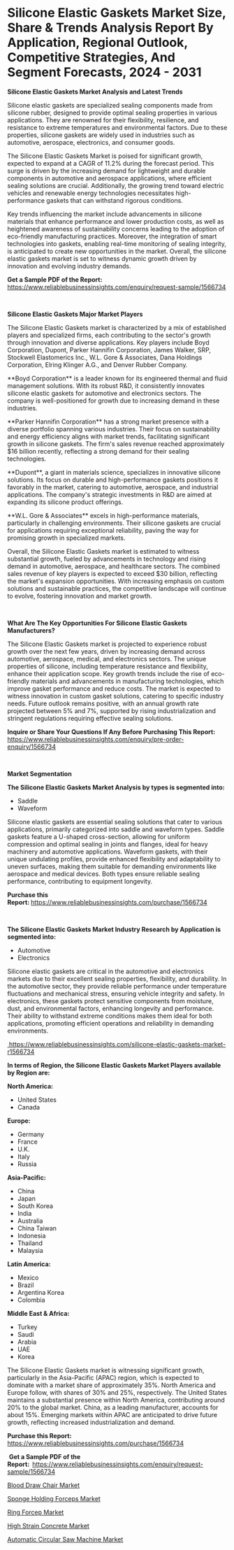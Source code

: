 <p><h1>Silicone Elastic Gaskets Market Size, Share & Trends Analysis Report By Application, Regional Outlook, Competitive Strategies, And Segment Forecasts, 2024 - 2031</h1></p><p><strong>Silicone Elastic Gaskets Market Analysis and Latest Trends</strong></p>
<p><p>Silicone elastic gaskets are specialized sealing components made from silicone rubber, designed to provide optimal sealing properties in various applications. They are renowned for their flexibility, resilience, and resistance to extreme temperatures and environmental factors. Due to these properties, silicone gaskets are widely used in industries such as automotive, aerospace, electronics, and consumer goods.</p><p>The Silicone Elastic Gaskets Market is poised for significant growth, expected to expand at a CAGR of 11.2% during the forecast period. This surge is driven by the increasing demand for lightweight and durable components in automotive and aerospace applications, where efficient sealing solutions are crucial. Additionally, the growing trend toward electric vehicles and renewable energy technologies necessitates high-performance gaskets that can withstand rigorous conditions.</p><p>Key trends influencing the market include advancements in silicone materials that enhance performance and lower production costs, as well as heightened awareness of sustainability concerns leading to the adoption of eco-friendly manufacturing practices. Moreover, the integration of smart technologies into gaskets, enabling real-time monitoring of sealing integrity, is anticipated to create new opportunities in the market. Overall, the silicone elastic gaskets market is set to witness dynamic growth driven by innovation and evolving industry demands.</p></p>
<p><strong>Get a Sample PDF of the Report:&nbsp;</strong> <a href="https://www.reliablebusinessinsights.com/enquiry/request-sample/1566734?utm_campaign=48&utm_medium=2&utm_source=Github&utm_content=ia&utm_term=07122024&utm_id=silicone-elastic-gaskets">https://www.reliablebusinessinsights.com/enquiry/request-sample/1566734</a></p>
<p>&nbsp;</p>
<p><strong>Silicone Elastic Gaskets Major Market Players</strong></p>
<p><p>The Silicone Elastic Gaskets market is characterized by a mix of established players and specialized firms, each contributing to the sector's growth through innovation and diverse applications. Key players include Boyd Corporation, Dupont, Parker Hannifin Corporation, James Walker, SRP, Stockwell Elastomerics Inc., W.L. Gore & Associates, Dana Holdings Corporation, Elring Klinger A.G., and Denver Rubber Company.</p><p>**Boyd Corporation** is a leader known for its engineered thermal and fluid management solutions. With its robust R&D, it consistently innovates silicone elastic gaskets for automotive and electronics sectors. The company is well-positioned for growth due to increasing demand in these industries.</p><p>**Parker Hannifin Corporation** has a strong market presence with a diverse portfolio spanning various industries. Their focus on sustainability and energy efficiency aligns with market trends, facilitating significant growth in silicone gaskets. The firm's sales revenue reached approximately $16 billion recently, reflecting a strong demand for their sealing technologies.</p><p>**Dupont**, a giant in materials science, specializes in innovative silicone solutions. Its focus on durable and high-performance gaskets positions it favorably in the market, catering to automotive, aerospace, and industrial applications. The company's strategic investments in R&D are aimed at expanding its silicone product offerings.</p><p>**W.L. Gore & Associates** excels in high-performance materials, particularly in challenging environments. Their silicone gaskets are crucial for applications requiring exceptional reliability, paving the way for promising growth in specialized markets.</p><p>Overall, the Silicone Elastic Gaskets market is estimated to witness substantial growth, fueled by advancements in technology and rising demand in automotive, aerospace, and healthcare sectors. The combined sales revenue of key players is expected to exceed $30 billion, reflecting the market's expansion opportunities. With increasing emphasis on custom solutions and sustainable practices, the competitive landscape will continue to evolve, fostering innovation and market growth.</p></p>
<p>&nbsp;</p>
<p><strong>What Are The Key Opportunities For Silicone Elastic Gaskets Manufacturers?</strong></p>
<p><p>The Silicone Elastic Gaskets market is projected to experience robust growth over the next few years, driven by increasing demand across automotive, aerospace, medical, and electronics sectors. The unique properties of silicone, including temperature resistance and flexibility, enhance their application scope. Key growth trends include the rise of eco-friendly materials and advancements in manufacturing technologies, which improve gasket performance and reduce costs. The market is expected to witness innovation in custom gasket solutions, catering to specific industry needs. Future outlook remains positive, with an annual growth rate projected between 5% and 7%, supported by rising industrialization and stringent regulations requiring effective sealing solutions.</p></p>
<p><strong>Inquire or Share Your Questions If Any Before Purchasing This Report:</strong> <a href="https://www.reliablebusinessinsights.com/enquiry/pre-order-enquiry/1566734?utm_campaign=48&utm_medium=2&utm_source=Github&utm_content=ia&utm_term=07122024&utm_id=silicone-elastic-gaskets">https://www.reliablebusinessinsights.com/enquiry/pre-order-enquiry/1566734</a></p>
<p>&nbsp;</p>
<p><strong>Market Segmentation</strong></p>
<p><strong>The Silicone Elastic Gaskets Market Analysis by types is segmented into:</strong></p>
<p><ul><li>Saddle</li><li>Waveform</li></ul></p>
<p><p>Silicone elastic gaskets are essential sealing solutions that cater to various applications, primarily categorized into saddle and waveform types. Saddle gaskets feature a U-shaped cross-section, allowing for uniform compression and optimal sealing in joints and flanges, ideal for heavy machinery and automotive applications. Waveform gaskets, with their unique undulating profiles, provide enhanced flexibility and adaptability to uneven surfaces, making them suitable for demanding environments like aerospace and medical devices. Both types ensure reliable sealing performance, contributing to equipment longevity.</p></p>
<p><strong>Purchase this Report:&nbsp;</strong><a href="https://www.reliablebusinessinsights.com/purchase/1566734?utm_campaign=48&utm_medium=2&utm_source=Github&utm_content=ia&utm_term=07122024&utm_id=silicone-elastic-gaskets">https://www.reliablebusinessinsights.com/purchase/1566734</a></p>
<p>&nbsp;</p>
<p><strong>The Silicone Elastic Gaskets Market Industry Research by Application is segmented into:</strong></p>
<p><ul><li>Automotive</li><li>Electronics</li></ul></p>
<p><p>Silicone elastic gaskets are critical in the automotive and electronics markets due to their excellent sealing properties, flexibility, and durability. In the automotive sector, they provide reliable performance under temperature fluctuations and mechanical stress, ensuring vehicle integrity and safety. In electronics, these gaskets protect sensitive components from moisture, dust, and environmental factors, enhancing longevity and performance. Their ability to withstand extreme conditions makes them ideal for both applications, promoting efficient operations and reliability in demanding environments.</p></p>
<p><a href="https://www.reliablebusinessinsights.com/silicone-elastic-gaskets-market-r1566734?utm_campaign=48&utm_medium=2&utm_source=Github&utm_content=ia&utm_term=07122024&utm_id=silicone-elastic-gaskets">&nbsp;https://www.reliablebusinessinsights.com/silicone-elastic-gaskets-market-r1566734</a></p>
<p><strong>In terms of Region, the Silicone Elastic Gaskets Market Players available by Region are:</strong></p>
<p>
    <p> <strong> North America: </strong>
        <ul>
            <li>United States</li>
            <li>Canada</li>
        </ul>
        </p> 
    <p> <strong> Europe: </strong>
        <ul>
            <li>Germany</li>
            <li>France</li>
            <li>U.K.</li>
            <li>Italy</li>
            <li>Russia</li>
        </ul>
        </p> 
    <p> <strong> Asia-Pacific: </strong>
        <ul>
            <li>China</li>
            <li>Japan</li>
            <li>South Korea</li>
            <li>India</li>
            <li>Australia</li>
            <li>China Taiwan</li>
            <li>Indonesia</li>
            <li>Thailand</li>
            <li>Malaysia</li>
        </ul>
        </p> 
    <p> <strong> Latin America: </strong>
        <ul>
            <li>Mexico</li>
            <li>Brazil</li>
            <li>Argentina Korea</li>
            <li>Colombia</li>
        </ul>
        </p> 
    <p> <strong> Middle East & Africa: </strong>
        <ul>
            <li>Turkey</li>
            <li>Saudi</li>
            <li>Arabia</li>
            <li>UAE</li>
            <li>Korea</li>
        </ul>
    </p>
    </p>
<p><p>The Silicone Elastic Gaskets market is witnessing significant growth, particularly in the Asia-Pacific (APAC) region, which is expected to dominate with a market share of approximately 35%. North America and Europe follow, with shares of 30% and 25%, respectively. The United States maintains a substantial presence within North America, contributing around 20% to the global market. China, as a leading manufacturer, accounts for about 15%. Emerging markets within APAC are anticipated to drive future growth, reflecting increased industrialization and demand.</p></p>
<p><strong>Purchase this Report: </strong><a href="https://www.reliablebusinessinsights.com/purchase/1566734?utm_campaign=48&utm_medium=2&utm_source=Github&utm_content=ia&utm_term=07122024&utm_id=silicone-elastic-gaskets">https://www.reliablebusinessinsights.com/purchase/1566734</a></p>
<p>&nbsp;<strong>Get a Sample PDF of the Report:&nbsp;&nbsp;</strong><a href="https://www.reliablebusinessinsights.com/enquiry/request-sample/1566734?utm_campaign=48&utm_medium=2&utm_source=Github&utm_content=ia&utm_term=07122024&utm_id=silicone-elastic-gaskets">https://www.reliablebusinessinsights.com/enquiry/request-sample/1566734</a></p>
<p><strong></strong></p>
<p><p><a href="https://www.linkedin.com/pulse/essential-overview-blood-draw-chair-market-projected-129-cagr-1rske?utm_campaign=48&utm_medium=2&utm_source=Github&utm_content=ia&utm_term=07122024&utm_id=silicone-elastic-gaskets">Blood Draw Chair Market</a></p><p><a href="https://www.linkedin.com/pulse/evaluating-market-players-sponge-holding-forceps-sector-strengths-pq0de?utm_campaign=48&utm_medium=2&utm_source=Github&utm_content=ia&utm_term=07122024&utm_id=silicone-elastic-gaskets">Sponge Holding Forceps Market</a></p><p><a href="https://www.linkedin.com/pulse/ring-forcep-market-analysis-comprehensive-industry-growth-2hvqe?utm_campaign=48&utm_medium=2&utm_source=Github&utm_content=ia&utm_term=07122024&utm_id=silicone-elastic-gaskets">Ring Forcep Market</a></p><p><a href="https://issuu.com/reportprime-2/docs/high-strain-concrete-market-size-2030.pptx?utm_campaign=48&utm_medium=2&utm_source=Github&utm_content=ia&utm_term=07122024&utm_id=silicone-elastic-gaskets">High Strain Concrete Market</a></p><p><a href="https://issuu.com/reportprime-2/docs/automatic-circular-saw-machine-market-size-2030.pp?utm_campaign=48&utm_medium=2&utm_source=Github&utm_content=ia&utm_term=07122024&utm_id=silicone-elastic-gaskets">Automatic Circular Saw Machine Market</a></p></p>
